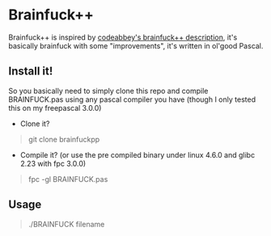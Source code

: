 
# Brainfuck++

Brainfuck++ is inspired by [codeabbey's brainfuck++ description](http://www.codeabbey.com/index/wiki/brainfuck), it's basically brainfuck with some "improvements", it's written in ol'good Pascal.

## Install it!

So you basically need to simply clone this repo and compile BRAINFUCK.pas using any pascal compiler you have (though I only tested this on my freepascal 3.0.0)

* Clone it?

> git clone brainfuckpp

* Compile it? (or use the pre compiled binary under linux 4.6.0 and glibc 2.23 with fpc 3.0.0)

> fpc -gl BRAINFUCK.pas

## Usage

> ./BRAINFUCK filename

